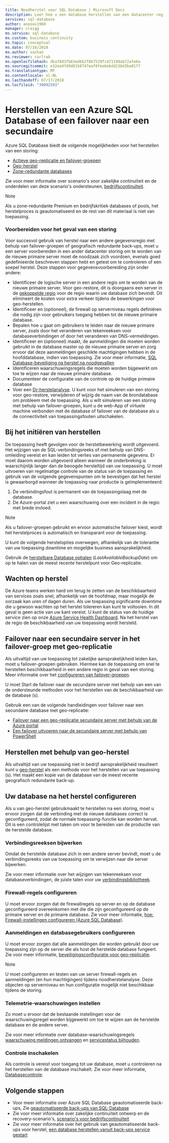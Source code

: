 ```yaml
---
title: Noodherstel voor SQL Database | Microsoft Docs
description: Leer hoe u een database herstellen van een datacenter regionale stroomstoring of fout met de Azure SQL Database van actieve geo-replicatie, en mogelijkheden voor geo-herstel.
services: sql-database
author: anosov1960
manager: craigg
ms.service: sql-database
ms.custom: business continuity
ms.topic: conceptual
ms.date: 07/16/2018
ms.author: sashan
ms.reviewer: carlrab
ms.openlocfilehash: dba78d3fb63ed6b2f867539fc471199ab72afe6a
ms.sourcegitcommit: e32ea47d9d8158747eaf8fee6ebdd238d3ba01f7
ms.translationtype: MT
ms.contentlocale: nl-NL
ms.lasthandoff: 07/17/2018
ms.locfileid: "39092593"
---
```

# <a name="restore-an-azure-sql-database-or-failover-to-a-secondary"></a>Herstellen van een Azure SQL Database of een failover naar een secundaire
Azure SQL Database biedt de volgende mogelijkheden voor het herstellen van een storing:

* [Actieve geo-replicatie en failover-groepen](sql-database-geo-replication-overview.md)
* [Geo-herstel](sql-database-recovery-using-backups.md#point-in-time-restore)
* [Zone-redundante databases](sql-database-high-availability.md)

Zie voor meer informatie over scenario's voor zakelijke continuïteit en de onderdelen van deze scenario's ondersteunen, [bedrijfscontinuïteit](sql-database-business-continuity.md).

> [!NOTE]
> Als u zone-redundante Premium en bedrijfskritiek databases of pools, het herstelproces is geautomatiseerd en de rest van dit materiaal is niet van toepassing. 

### <a name="prepare-for-the-event-of-an-outage"></a>Voorbereiden voor het geval van een storing
Voor succesvol gebruik van herstel naar een andere gegevensregio met behulp van failover-groepen of geografisch redundante back-ups, moet u een server voorbereiden in een ander datacenter storing om te worden van de nieuwe primaire server moet de noodzaak zich voordoen, evenals goed gedefinieerde beschreven stappen hebt en getest om te controleren of een soepel herstel. Deze stappen voor gegevensvoorbereiding zijn onder andere:

* Identificeer de logische server in een andere regio om te worden van de nieuwe primaire server. Voor geo-restore, dit is doorgaans een server in de [gekoppelde regio](../best-practices-availability-paired-regions.md) voor de regio waarin uw database zich bevindt. Dit elimineert de kosten voor extra verkeer tijdens de bewerkingen voor geo-herstellen.
* Identificeer en (optioneel), de firewall op serverniveau regels definiëren die nodig zijn voor gebruikers toegang hebben tot de nieuwe primaire database.
* Bepalen hoe u gaat om gebruikers te leiden naar de nieuwe primaire server, zoals door het veranderen van tekenreeksen voor databaseverbindingen of door het veranderen van DNS-vermeldingen.
* Identificeer en (optioneel) maakt, de aanmeldingen die moeten worden gebruikt in de database master op de nieuwe primaire server en zorg ervoor dat deze aanmeldingen geschikte machtigingen hebben in de hoofddatabase, indien van toepassing. Zie voor meer informatie, [SQL Database-beveiliging na herstel na noodgevallen](sql-database-geo-replication-security-config.md)
* Identificeren waarschuwingsregels die moeten worden bijgewerkt om toe te wijzen naar de nieuwe primaire database.
* Documenteer de configuratie van de controle op de huidige primaire database
* Voer een [Dr-herstelanalyse](sql-database-disaster-recovery-drills.md). U kunt voor het simuleren van een storing voor geo-restore, verwijderen of wijzig de naam van de brondatabase om probleem met de toepassing. Als u wilt simuleren van een storing met behulp van failover-groepen, kunt u de web-App of virtuele machine verbonden met de database of failover van de database als u de connectiviteit van toepassingsfouten uitschakelen.

## <a name="when-to-initiate-recovery"></a>Bij het initiëren van herstellen
De toepassing heeft gevolgen voor de herstelbewerking wordt uitgevoerd. Het wijzigen van de SQL-verbindingsreeks of met behulp van DNS-omleiding vereist en kan leiden tot verlies van permanente gegevens. Er moet daarom worden uitgevoerd alleen wanneer de onderbreking is waarschijnlijk langer dan de beoogde hersteltijd van uw toepassing. U moet uitvoeren van regelmatige controle van de status van de toepassing en gebruik van de volgende gegevenspunten om te bevestigen dat het herstel is gewaarborgd wanneer de toepassing naar productie is geïmplementeerd:

1. De verbindingsfout is permanent van de toepassingslaag met de database.
2. De Azure-portal ziet u een waarschuwing over een incident in de regio met brede invloed.

> [!NOTE]
> Als u failover-groepen gebruikt en ervoor automatische failover kiest, wordt het herstelproces is automatisch en transparant voor de toepassing. 

U kunt de volgende herstelopties overwegen, afhankelijk van de tolerantie van uw toepassing downtime en mogelijke business aansprakelijkheid.

Gebruik de [herstelbare Database ophalen](https://msdn.microsoft.com/library/dn800985.aspx) (*LastAvailableBackupDate*) om op te halen van de meest recente herstelpunt voor Geo-replicatie.

## <a name="wait-for-service-recovery"></a>Wachten op herstel
De Azure teams werken hard om terug te zetten van de beschikbaarheid van services zoals snel, afhankelijk van de hoofdmap, maar mogelijk de oorzaak kan uren of dagen duren.  Als uw toepassing significante downtime die u gewoon wachten op het herstel tolereren kan kunt te voltooien. In dit geval is geen actie van uw kant vereist. U kunt de status van de huidige service zien op onze [Azure Service Health Dashboard](https://azure.microsoft.com/status/). Na het herstel van de regio de beschikbaarheid van uw toepassing wordt hersteld.

## <a name="fail-over-to-geo-replicated-secondary-server-in-the-failover-group"></a>Failover naar een secundaire server in het failover-groep met geo-replicatie
Als uitvaltijd van uw toepassing tot zakelijke aansprakelijkheid leiden kan, moet u failover-groepen gebruiken. Hiermee kan de toepassing om snel te herstellen beschikbaarheid in een andere regio in geval van een storing. Meer informatie over het [configureren van failover-groepen](sql-database-geo-replication-portal.md).

U moet Start de failover naar de secundaire server met behulp van een van de ondersteunde methoden voor het herstellen van de beschikbaarheid van de database (s).

Gebruik een van de volgende handleidingen voor failover naar een secundaire database met geo-replicatie:

* [Failover naar een geo-replicatie secundaire server met behulp van de Azure portal](sql-database-geo-replication-portal.md)
* [Een failover uitvoeren naar de secundaire server met behulp van PowerShell](scripts/sql-database-setup-geodr-and-failover-database-powershell.md)

## <a name="recover-using-geo-restore"></a>Herstellen met behulp van geo-herstel
Als uitvaltijd van uw toepassing niet in bedrijf aansprakelijkheid resulteert kunt u [geo-herstel](sql-database-recovery-using-backups.md) als een methode voor het herstellen van uw toepassing (s). Het maakt een kopie van de database van de meest recente geografisch redundante back-up.

## <a name="configure-your-database-after-recovery"></a>Uw database na het herstel configureren
Als u van geo-herstel gebruikmaakt te herstellen na een storing, moet u ervoor zorgen dat de verbinding met de nieuwe databases correct is geconfigureerd, zodat de normale toepassing-functie kan worden hervat. Dit is een controlelijst met taken om voor te bereiden van de productie van de herstelde database.

### <a name="update-connection-strings"></a>Verbindingsreeksen bijwerken
Omdat de herstelde database zich in een andere server bevindt, moet u de verbindingsreeks van uw toepassing om te verwijzen naar die server bijwerken.

Zie voor meer informatie over het wijzigen van tekenreeksen voor databaseverbindingen, de juiste talen voor uw [verbindingsbibliotheek](sql-database-libraries.md).

### <a name="configure-firewall-rules"></a>Firewall-regels configureren
U moet ervoor zorgen dat de firewallregels op server en op de database geconfigureerd overeenkomen met die die zijn geconfigureerd op de primaire server en de primaire database. Zie voor meer informatie, [hoe: Firewall-instellingen configureren (Azure SQL Database)](sql-database-configure-firewall-settings.md).

### <a name="configure-logins-and-database-users"></a>Aanmeldingen en databasegebruikers configureren
U moet ervoor zorgen dat alle aanmeldingen die worden gebruikt door uw toepassing zijn op de server die als host de herstelde database fungeert. Zie voor meer informatie, [beveiligingsconfiguratie voor geo-replicatie](sql-database-geo-replication-security-config.md).

> [!NOTE]
> U moet configureren en testen van uw server firewall-regels en aanmeldingen (en hun machtigingen) tijdens noodherstelanalyse. Deze objecten op serverniveau en hun configuratie mogelijk niet beschikbaar tijdens de storing.
> 
> 

### <a name="setup-telemetry-alerts"></a>Telemetrie-waarschuwingen instellen
Zo moet u ervoor dat de bestaande instellingen voor de waarschuwingsregel worden bijgewerkt om toe te wijzen aan de herstelde database en de andere server.

Zie voor meer informatie over database-waarschuwingsregels [waarschuwing meldingen ontvangen](../monitoring-and-diagnostics/insights-receive-alert-notifications.md) en [servicestatus bijhouden](../monitoring-and-diagnostics/insights-service-health.md).

### <a name="enable-auditing"></a>Controle inschakelen
Als controle is vereist voor toegang tot uw database, moet u controleren na het herstellen van de database inschakelt. Zie voor meer informatie, [Databasecontrole](sql-database-auditing.md).

## <a name="next-steps"></a>Volgende stappen
* Voor meer informatie over Azure SQL Database geautomatiseerde back-ups, Zie [geautomatiseerde back-ups van SQL-Database](sql-database-automated-backups.md)
* Zie voor meer informatie over zakelijke continuïteit ontwerp en de recovery-scenario's, [scenario's voor bedrijfscontinuïteit](sql-database-business-continuity.md)
* Zie voor meer informatie over het gebruik van geautomatiseerde back-ups voor herstel, [een database herstellen vanuit back-ups service gestart](sql-database-recovery-using-backups.md)

